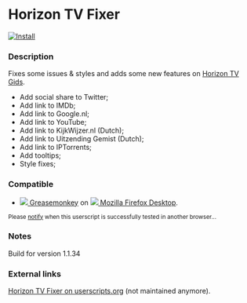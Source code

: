 # Horizon TV Fixer 

[![Install](https://f.cloud.github.com/assets/55841/2181486/f1683d62-9752-11e3-93cf-3213c1405216.jpg)](https://github.com/jerone/UserScripts/raw/master/Horizon_TV_Fixer/155147.user.js)

### Description

Fixes some issues & styles and adds some new features on [Horizon TV Gids](https://www.horizon.tv/nl_nl/tv-gids.html).

* Add social share to Twitter;
* Add link to IMDb;
* Add link to Google.nl;
* Add link to YouTube;
* Add link to KijkWijzer.nl (Dutch);
* Add link to Uitzending Gemist (Dutch);
* Add link to IPTorrents;
* Add tooltips;
* Style fixes;

### Compatible

- [![](http://i.imgur.com/IOKeLzP.png) Greasemonkey](https://addons.mozilla.org/en-US/firefox/addon/greasemonkey/) on [![](http://i.imgur.com/JuYGnoB.png) Mozilla Firefox Desktop](http://www.mozilla.org/en-US/firefox/fx/#desktop).

<sub>Please [notify](https://github.com/jerone/UserScripts/issues/new) when this userscript is successfully tested in another browser...</sub>

### Notes

Build for version 1.1.34

### External links

[Horizon TV Fixer on userscripts.org](http://userscripts.org/scripts/show/155147) (not maintained anymore).
